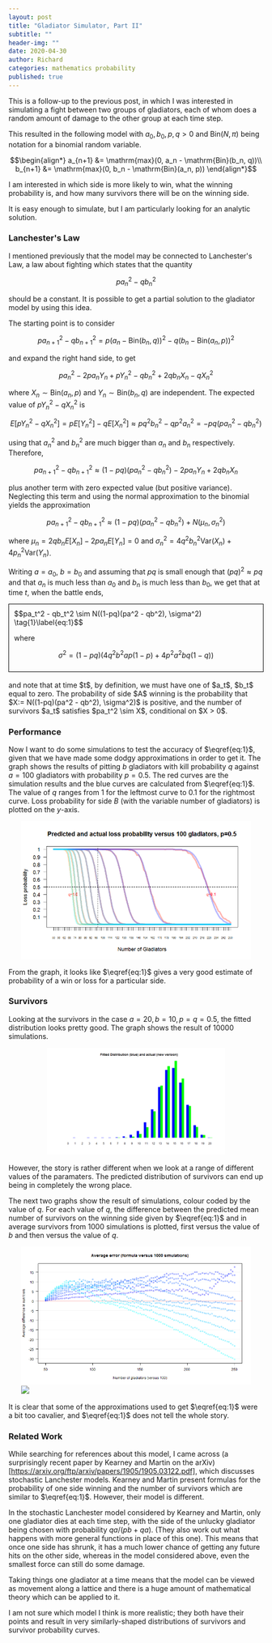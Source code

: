 ```yaml
---
layout: post
title: "Gladiator Simulator, Part II"
subtitle: ""
header-img: ""
date: 2020-04-30
author: Richard
categories: mathematics probability
published: true
---
```


This is a follow-up to the previous post, in which I was interested in simulating a fight between two groups of gladiators, each of whom does a random amount of damage to the other group at each time step.

This resulted in the following model with $a_0, b_0, p, q > 0$ and $\mathrm{Bin}(N, \pi)$ being notation for a binomial random variable.

$$\begin{align*}
a_{n+1} &= \mathrm{max}(0, a_n - \mathrm{Bin}(b_n, q))\\
b_{n+1} &= \mathrm{max}(0, b_n - \mathrm{Bin}(a_n, p))
\end{align*}$$

I am interested in which side is more likely to win, what the winning probability is, and how many survivors there will be on the winning side.

It is easy enough to simulate, but I am particularly looking for an analytic solution.

### Lanchester's Law

I mentioned previously that the model may be connected to Lanchester's Law, a law about fighting which states that the quantity

$$pa_n^2 - qb_n^2$$

should be a constant. It is possible to get a partial solution to the gladiator model by using this idea.

The starting point is to consider

$$p a_{n+1}^2 - q b_{n+1}^2 = p(a_n - \mathrm{Bin}(b_n, q))^2 - q(b_n - \mathrm{Bin}(a_n, p))^2$$

and expand the right hand side, to get

$$pa_n^2 - 2pa_nY_n + pY_n^2 - qb_n^2 + 2qb_nX_n - qX_n^2$$

where $X_n \sim \mathrm{Bin}(a_n, p)$ and $Y_n \sim \mathrm{Bin}(b_n, q)$ are independent. The expected value of $pY_n^2 - qX_n^2$ is

$$E[pY_n^2 - qX_n^2] = pE[Y_n^2] - qE[X_n^2] \approx pq^2b_n^2 - qp^2a_n^2 = -pq(pa_n^2 - qb_n^2)$$

using that $a_n^2$ and $b_n^2$ are much bigger than $a_n$ and $b_n$ respectively. Therefore,

$$p a_{n+1}^2 - q b_{n+1}^2 \approx (1-pq)(pa_n^2 - qb_n^2) - 2pa_nY_n + 2qb_nX_n$$

plus another term with zero expected value (but positive variance). Neglecting this term and using the normal approximation to the binomial yields the approximation

$$p a_{n+1}^2 - q b_{n+1}^2 \approx (1-pq)(pa_n^2 - qb_n^2) + N(\mu_n, \sigma_n^2)$$

where $\mu_n = 2qb_nE[X_n] - 2pa_nE[Y_n] = 0$ and $\sigma_n^2 = 4q^2b_n^2\mathrm{Var}(X_n) + 4p_n^2\mathrm{Var}(Y_n)$.

Writing $a=a_0$, $b=b_0$ and assuming that $pq$ is small enough that $(pq)^2 \approx pq$ and that $a_n$ is much less than $a_0$ and $b_n$ is much less than $b_0$, we get that at time $t$, when the battle ends,

<div style="border: 1px solid black; padding:10px;">
$$pa_t^2 - qb_t^2 \sim N((1-pq)(pa^2 - qb^2), \sigma^2) \tag{1}\label{eq:1}$$

where

$$\sigma^2 = (1-pq)(4q^2b^2ap(1-p) + 4p^2a^2bq(1-q))$$
</div>
<br>
and note that at time $t$, by definition, we must have one of $a_t$, $b_t$ equal to zero. The probability of side $A$ winning is the probability that $X:= N((1-pq)(pa^2 - qb^2), \sigma^2)$ is positive, and the number of survivors $a_t$ satisfies $pa_t^2 \sim X$, conditional on $X > 0$.

### Performance

Now I want to do some simulations to test the accuracy of $\eqref{eq:1}$, given that we have made some dodgy approximations in order to get it. The graph shows the results of pitting $b$ gladiators with kill probability $q$ against $a=100$ gladiators with probability $p=0.5$. The red curves are the simulation results and the blue curves are calculated from $\eqref{eq:1}$. The value of $q$ ranges from $1$ for the leftmost curve to $0.1$ for the rightmost curve. Loss probability for side $B$ (with the variable number of gladiators) is plotted on the $y$-axis.

<div style="width:90%; margin:0 auto;">
 <img src="/blog/images/2020-04/gladiator1.png" />
</div>

From the graph, it looks like $\eqref{eq:1}$ gives a very good estimate of probability of a win or loss for a particular side.

### Survivors

Looking at the survivors in the case $a=20, b=10, p=q=0.5$, the fitted distribution looks pretty good. The graph shows the result of 10000 simulations.

<div style="width:70%; margin:0 auto;">
 <img src="/blog/images/2020-04/comparison2.png" />
</div>

However, the story is rather different when we look at a range of different values of the paramaters. The predicted distribution of survivors can end up being in completely the wrong place.

The next two graphs show the result of simulations, colour coded by the value of $q$. For each value of $q$, the difference between the predicted mean number of survivors on the winning side given by $\eqref{eq:1}$ and in average survivors from 1000 simulations is plotted, first versus the value of $b$ and then versus the value of $q$.

<div style="width:90%; margin:0 auto;">
 <img src="/blog/images/2020-04/survivor_error.png" />
</div>

<div style="width:90%; margin:0 auto;">
 <img src="/blog/images/2020-04/compsrison3.png" />
</div>

It is clear that some of the approximations used to get $\eqref{eq:1}$ were a bit too cavalier, and $\eqref{eq:1}$ does not tell the whole story.

### Related Work

While searching for references about this model, I came across (a surprisingly recent paper by Kearney and Martin on the arXiv)[https://arxiv.org/ftp/arxiv/papers/1905/1905.03122.pdf], which discusses stochastic Lanchester models. Kearney and Martin present formulas for the probability of one side winning and the number of survivors which are similar to $\eqref{eq:1}$. However, their model is different.

In the stochastic Lanchester model considered by Kearney and Martin, only one gladiator dies at each time step, with the side of the unlucky gladiator being chosen with probability $qa/(pb+qa)$. (They also work out what happens with more general functions in place of this one). This means that once one side has shrunk, it has a much lower chance of getting any future hits on the other side, whereas in the model considered above, even the smallest force can still do some damage.

Taking things one gladiator at a time means that the model can be viewed as movement along a lattice and there is a huge amount of mathematical theory which can be applied to it.

I am not sure which model I think is more realistic; they both have their points and result in very similarly-shaped distributions of survivors and survivor probability curves.

